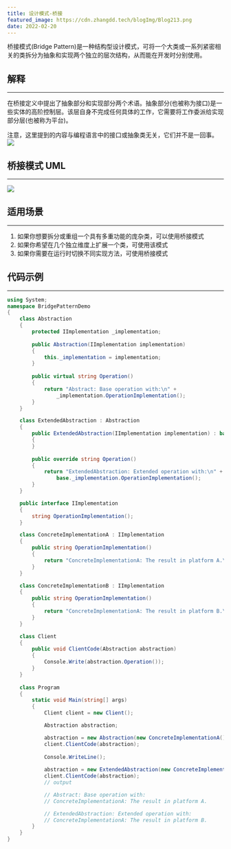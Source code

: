 ```yaml
---
title: 设计模式-桥接
featured_image: https://cdn.zhangdd.tech/blogImg/Blog213.png
date: 2022-02-20
---
```


桥接模式(Bridge Pattern)是一种结构型设计模式，可将一个大类或一系列紧密相关的类拆分为抽象和实现两个独立的层次结构，从而能在开发时分别使用。

## 解释
***  
在桥接定义中提出了抽象部分和实现部分两个术语。抽象部分(也被称为接口)是一些实体的高阶控制层。该层自身不完成任何具体的工作，它需要将工作委派给实现部分层(也被称为平台)。

注意，这里提到的内容与编程语言中的接口或抽象类无关，它们并不是一回事。 
![](https://cdn.zhangdd.tech/contentImg/designpattern/dp7-1.png)

## 桥接模式 UML
***  
![](https://cdn.zhangdd.tech/contentImg/designpattern/dp7-2.png)

## 适用场景
***  
1. 如果你想要拆分或重组一个具有多重功能的庞杂类，可以使用桥接模式
2. 如果你希望在几个独立维度上扩展一个类，可使用该模式
3. 如果你需要在运行时切换不同实现方法，可使用桥接模式

## 代码示例
***  
``` csharp
using System;
namespace BridgePatternDemo 
{
    class Abstraction
    {
        protected IImplementation _implementation;
        
        public Abstraction(IImplementation implementation)
        {
            this._implementation = implementation;
        }
        
        public virtual string Operation()
        {
            return "Abstract: Base operation with:\n" + 
                _implementation.OperationImplementation();
        }
    }

    class ExtendedAbstraction : Abstraction
    {
        public ExtendedAbstraction(IImplementation implementation) : base(implementation)
        {
        }
        
        public override string Operation()
        {
            return "ExtendedAbstraction: Extended operation with:\n" +
                base._implementation.OperationImplementation();
        }
    }

    public interface IImplementation
    {
        string OperationImplementation();
    }

    class ConcreteImplementationA : IImplementation
    {
        public string OperationImplementation()
        {
            return "ConcreteImplementationA: The result in platform A.\n";
        }
    }

    class ConcreteImplementationB : IImplementation
    {
        public string OperationImplementation()
        {
            return "ConcreteImplementationA: The result in platform B.\n";
        }
    }

    class Client
    {
        public void ClientCode(Abstraction abstraction)
        {
            Console.Write(abstraction.Operation());
        }
    }
    
    class Program
    {
        static void Main(string[] args)
        {
            Client client = new Client();

            Abstraction abstraction;

            abstraction = new Abstraction(new ConcreteImplementationA());
            client.ClientCode(abstraction);
            
            Console.WriteLine();
            
            abstraction = new ExtendedAbstraction(new ConcreteImplementationB());
            client.ClientCode(abstraction);
            // output

            // Abstract: Base operation with:
            // ConcreteImplementationA: The result in platform A.

            // ExtendedAbstraction: Extended operation with:
            // ConcreteImplementationA: The result in platform B.            
        }
    }
}
```